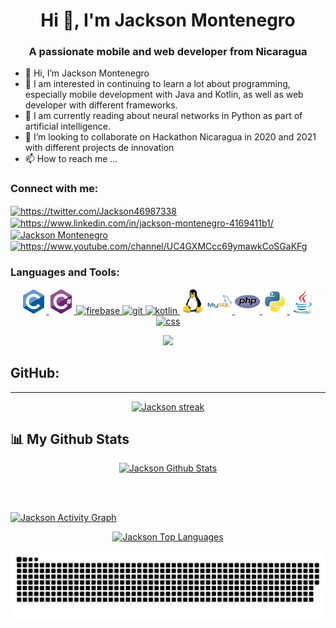 <h1 align="center">Hi 👋, I'm Jackson Montenegro</h1>
<h3 align="center">A passionate mobile and web developer from Nicaragua</h3>

- 👋 Hi, I’m Jackson Montenegro
- 👀 I am interested in continuing to learn a lot about programming, especially mobile development with Java and Kotlin, as well as web developer with different frameworks.
- 🌱 I am currently reading about neural networks in Python as part of artificial intelligence.
- 💞️ I’m looking to collaborate on Hackathon Nicaragua in 2020 and 2021 with different projects de innovation
- 📫 How to reach me ...

<!---
MJackson22-bit/MJackson22-bit is a ✨ special ✨ repository because its `README.md` (this file) appears on your GitHub profile.
You can click the Preview link to take a look at your changes.
--->
<h3 align="left">Connect with me:</h3>
<p align="left">
<a href="https://twitter.com/Jackson46987338" target="blank"><img align="center" src="https://raw.githubusercontent.com/rahuldkjain/github-profile-readme-generator/master/src/images/icons/Social/twitter.svg" alt="https://twitter.com/Jackson46987338" height="30" width="40" /></a>
<a href="https://www.linkedin.com/in/jackson-montenegro-4169411b1/" target="blank"><img align="center" src="https://raw.githubusercontent.com/rahuldkjain/github-profile-readme-generator/master/src/images/icons/Social/linked-in-alt.svg" alt="https://www.linkedin.com/in/jackson-montenegro-4169411b1/" height="30" width="40" /></a>
<a href="https://www.facebook.com/profile.php?id=100008511756727" target="blank"><img align="center" src="https://raw.githubusercontent.com/rahuldkjain/github-profile-readme-generator/master/src/images/icons/Social/facebook.svg" alt="Jackson Montenegro" height="30" width="40" /></a>
<a href="https://www.youtube.com/channel/UC4GXMCcc69ymawkCoSGaKFg" target="blank"><img align="center" src="https://raw.githubusercontent.com/rahuldkjain/github-profile-readme-generator/master/src/images/icons/Social/youtube.svg" alt="https://www.youtube.com/channel/UC4GXMCcc69ymawkCoSGaKFg" height="30" width="40" /></a>

  <h3 align="left">Languages and Tools:</h3>
<p align="center"> <a href="https://www.blender.org/" target="_blank"> </a> <a href="https://www.cprogramming.com/" target="_blank"> <img src="https://raw.githubusercontent.com/devicons/devicon/master/icons/c/c-original.svg" alt="c" width="40" height="40"/> </a> <a href="https://www.w3schools.com/cs/" target="_blank"> <img src="https://raw.githubusercontent.com/devicons/devicon/master/icons/csharp/csharp-original.svg" alt="csharp" width="40" height="40"/> <a href="https://firebase.google.com/" target="_blank"> <img src="https://www.vectorlogo.zone/logos/firebase/firebase-icon.svg" alt="firebase" width="40" height="40"/> </a> <a href="https://git-scm.com/" target="_blank"> <img src="https://www.vectorlogo.zone/logos/git-scm/git-scm-icon.svg" alt="git" width="40" height="40"/> </a> <a href="https://kotlinlang.org" target="_blank"> <img src="https://www.vectorlogo.zone/logos/kotlinlang/kotlinlang-icon.svg" alt="kotlin" width="40" height="40"/> </a>  <img src="https://raw.githubusercontent.com/devicons/devicon/master/icons/linux/linux-original.svg" alt="linux" width="40" height="40"/> </a> <a href="https://www.mysql.com/" target="_blank"> <img src="https://raw.githubusercontent.com/devicons/devicon/master/icons/mysql/mysql-original-wordmark.svg" alt="mysql" width="40" height="40"/> </a> <a href="https://www.php.net" target="_blank"> <img src="https://raw.githubusercontent.com/devicons/devicon/master/icons/php/php-original.svg" alt="php" width="40" height="40"/> </a> <a href="https://www.python.org" target="_blank"> <img src="https://raw.githubusercontent.com/devicons/devicon/master/icons/python/python-original.svg" alt="python" width="40" height="40"/> 
<a href="https://www.java.com/es/"><img src="https://raw.githubusercontent.com/devicons/devicon/master/icons/java/java-original.svg" alt="java" width="40" height="40"/> 
   <a href="https://developer.android.com/jetpack/compose?hl=es-419"><img src="https://tabris.com/wp-content/uploads/2021/06/jetpack-compose-icon_RGB.png" alt="css" width="40" height="40"/> </a>
</p>
  
  <p align="center">
    <a src="https://th.bing.com/th/id/R.d83013e64c603607db7afef7b0dca538?rik=7qx1bwNU4huynA&pid=ImgRaw&r=0"><img src="https://th.bing.com/th?id=OSK.f02b079b6d9acd3cfd6bae638a190e8a&w=188&h=132&c=7&o=6&pid=SANGAM" style="width=70px"/> </a>
  </p>
    


## GitHub:
<hr>

<p align="center">
    <a href="https://github.com/MJackson22-bit/">
        <img title="🔥 Get streak stats for your profile at git.io/streak-stats" alt="Jackson streak" src="https://github-readme-streak-stats.herokuapp.com/?user=MJackson22-bit&theme=black-ice&hide_border=true&stroke=0000&background=060A0CD0"/>
    </a>
</p>

## 📊 My Github Stats
<p align="center">
<a href="https://github.com/MJackson22-bit/"><img alt="Jackson Github Stats" src="https://github-readme-stats-sigma-five.vercel.app/api?username=MJackson22-bit&show_icons=true&count_private=true&theme=react&hide_border=true&bg_color=0D1117" /></a>
</p>

<br/>
<br/>

<a href="https://github.com/MJackson22-bit"><img alt="Jackson Activity Graph" src="https://activity-graph.herokuapp.com/graph?username=MJackson22-bit&bg_color=0D1117&color=5BCDEC&line=5BCDEC&point=FFFFFF&hide_border=true" /></a>

<p align="center">
<a href="https://github.com/MJackson22-bit/"><img alt="Jackson Top Languages" src="https://github-readme-stats-sigma-five.vercel.app/api/top-langs/?username=MJackson22-bit&langs_count=10&count_private=true&layout=compact&theme=react&hide_border=true&bg_color=0D1117" /></a>
</p>
 
<div> 
 
  ![Activity for Snake Animations](https://github.com/MJackson22-bit/MJackson22-bit/raw/output/github-contribution-grid-snake.svg)
 
</div>
